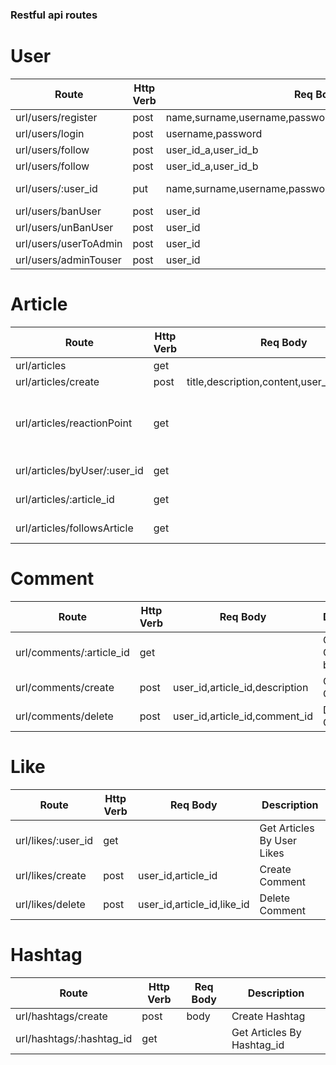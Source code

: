 ### Restful api routes

# User

| Route                 | Http Verb | Req Body                                                | Description                                           |
| --------------------- | --------- | ------------------------------------------------------- | ----------------------------------------------------- |
| url/users/register    | post      | name,surname,username,password,phoneNumber,email,gender | Register User                                         |
| url/users/login       | post      | username,password                                       | Login User turn Token                                 |
| url/users/follow      | post      | user_id_a,user_id_b                                     | Follow user a to b                                    |
| url/users/follow      | post      | user_id_a,user_id_b                                     | unFollow user a to b                                  |
| url/users/:user_id    | put       | name,surname,username,password,phoneNumber,email,gender | Update user by user_id if user_id===header.token.\_id |
| url/users/banUser     | post      | user_id                                                 | ban user                                              |
| url/users/unBanUser   | post      | user_id                                                 | unBan user                                            |
| url/users/userToAdmin | post      | user_id                                                 | upgrade user to admin                                 |
| url/users/adminTouser | post      | user_id                                                 | admin to user                                         |

# Article

| Route                        | Http Verb | Req Body                                   | Description                                                  |
| ---------------------------- | --------- | ------------------------------------------ | ------------------------------------------------------------ |
| url/articles                 | get       |                                            | Get All                                                      |
| url/articles/create          | post      | title,description,content,user_id,hashtags | Create Article                                               |
| url/articles/reactionPoint   | get       |                                            | Get All Article with User Sort By ReactionPoint and CreateAt |
| url/articles/byUser/:user_id | get       |                                            | get Articles by User Id                                      |
| url/articles/:article_id     | get       |                                            | get Article by Article Id                                    |
| url/articles/followsArticle  | get       |                                            | get FollowsArticle                                           |

# Comment

| Route                    | Http Verb | Req Body                       | Description               |
| ------------------------ | --------- | ------------------------------ | ------------------------- |
| url/comments/:article_id | get       |                                | Get Comments by ArticleId |
| url/comments/create      | post      | user_id,article_id,description | Create Comment            |
| url/comments/delete      | post      | user_id,article_id,comment_id  | Delete Comment            |

# Like

| Route              | Http Verb | Req Body                   | Description                |
| ------------------ | --------- | -------------------------- | -------------------------- |
| url/likes/:user_id | get       |                            | Get Articles By User Likes |
| url/likes/create   | post      | user_id,article_id         | Create Comment             |
| url/likes/delete   | post      | user_id,article_id,like_id | Delete Comment             |

# Hashtag

| Route                    | Http Verb | Req Body | Description                |
| ------------------------ | --------- | -------- | -------------------------- |
| url/hashtags/create      | post      | body     | Create Hashtag             |
| url/hashtags/:hashtag_id | get       |          | Get Articles By Hashtag_id |
